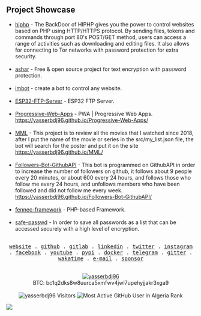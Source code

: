 ## Project Showcase
- [hiphp](https://github.com/yasserbdj96/hiphp) - The BackDoor of HIPHP gives you the power to control websites based on PHP using HTTP/HTTPS protocol. By sending files, tokens and commands through port 80's POST/GET method, users can access a range of activities such as downloading and editing files. It also allows for connecting to Tor networks with password protection for extra security.</br></br>
- [ashar](https://github.com/yasserbdj96/ashar) - Free & open source project for text encryption with password protection.</br></br>
- [imbot](https://github.com/yasserbdj96/imbot) - create a bot to control any website.</br></br>
- [ESP32-FTP-Server](https://github.com/yasserbdj96/ESP32-FTP-Server) - ESP32 FTP Server.</br></br>
- [Progressive-Web-Apps](https://github.com/yasserbdj96/Progressive-Web-Apps) - PWA | Progressive Web Apps. https://yasserbdj96.github.io/Progressive-Web-Apps/</br></br>
- [MML](https://github.com/yasserbdj96/MML) - This project is to review all the movies that I watched since 2018, after I put the name of the movie or series in the src/my_list.json file, the bot will search for the poster and put it on the site https://yasserbdj96.github.io/MML/</br></br>
- [Followers-Bot-GithubAPI](https://github.com/yasserbdj96/Followers-Bot-GithubAPI) - This bot is programmed on GithubAPI in order to increase the number of followers on github, it follows about 9 people every 20 minutes, or about 600 every 24 hours, and follows those who follow me every 24 hours, and unfollows members who have been followed and did not follow me every week. https://yasserbdj96.github.io/Followers-Bot-GithubAPI/</br></br>
- [fennec-framework](https://github.com/yasserbdj96/fennec-framework) - PHP-based Framework.</br></br>
- [safe-passwd](https://github.com/yasserbdj96/safe-passwd) - In order to save all passwords as a list that can be accessed securely with a high level of encryption.</br></br>


<p align="center">
  <samp>
    <a href="https://yasserbdj96.github.io/">website</a> .
    <a href="https://github.com/yasserbdj96">github</a> .
    <a href="https://gitlab.com/yasserbdj96">gitlab</a> .
    <a href="https://www.linkedin.com/in/yasserbdj96">linkedin</a> .
    <a href="https://twitter.com/yasserbdj96">twitter</a> .
    <a href="https://instagram.com/yasserbdj96">instagram</a> .
    <a href="https://www.facebook.com/yasserbdj96">facebook</a> .
    <a href="https://www.youtube.com/@yasserbdj96">youtube</a> .
    <a href="https://pypi.org/user/yasserbdj96">pypi</a> .
    <a href="https://hub.docker.com/u/yasserbdj96">docker</a> .
    <a href="https://t.me/yasserbdj96">telegram</a> .
    <a href="https://gitter.im/yasserbdj96/yasserbdj96">gitter</a> .
    <a href="https://wakatime.com/@yasserbdj96">wakatime</a> .
    <a href="mailto:yasser.bdj96@gmail.com">e-mail</a> .
    <a href="https://ko-fi.com/yasserbdj96">sponsor</a>
  </samp>
</p>


<br>
<div align="center">
    <a href="https://ko-fi.com/yasserbdj96">
        <img src="https://ko-fi.com/img/githubbutton_sm.svg" alt="yasserbdj96">
    </a><br>
    BTC: bc1q2dks8w8uurca5xmfwv4jwl7upehyjjakr3xga9<br><br>
    <img src="https://visitor-badge.laobi.icu/badge?page_id=yasserbdj96&format=true" alt="yasserbdj96 Visitors"> 
    <img src="https://eney6oltpbr3kt.m.pipedream.net/" alt="Most Active GitHub User in Algeria Rank"> 
</div>


![](https://hit.yhype.me/github/profile?user_id=24677945)
